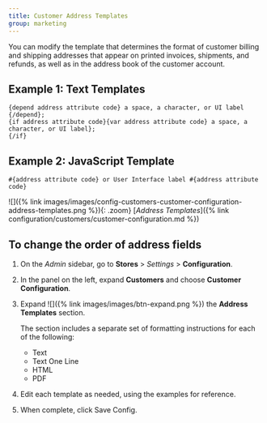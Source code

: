 ```yaml
---
title: Customer Address Templates
group: marketing
---
```


You can modify the template that determines the format of customer billing and shipping addresses that appear on printed invoices, shipments, and refunds, as well as in the address book of the customer account.

## Example 1: Text Templates

```terminal
{depend address attribute code} a space, a character, or UI label {/depend};
{if address attribute code}{var address attribute code} a space, a character, or UI label};
{/if}
```

## Example 2: JavaScript Template

```terminal
#{address attribute code} or User Interface label #{address attribute code}
```

![]({% link images/images/config-customers-customer-configuration-address-templates.png %}){: .zoom}
[_Address Templates_]({% link configuration/customers/customer-configuration.md %})

## To change the order of address fields

1. On the _Admin_ sidebar, go to **Stores** > _Settings_ > **Configuration**.

1. In the panel on the left, expand **Customers** and choose **Customer Configuration**.

1. Expand ![]({% link images/images/btn-expand.png %}) the **Address Templates** section. 

   The section includes a separate set of formatting instructions for each of the following:

   - Text
   - Text One Line
   - HTML
   - PDF

1. Edit each template as needed, using the examples for reference.

1. When complete, click <span class="btn">Save Config</span>.
